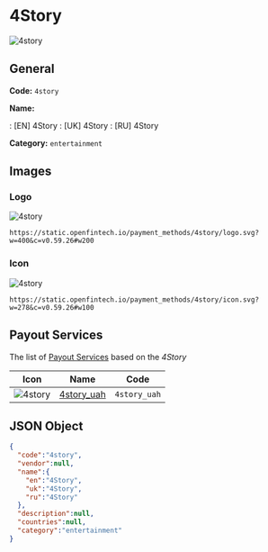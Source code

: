 
# 4Story 
![4story](https://static.openfintech.io/payment_methods/4story/logo.svg?w=400&c=v0.59.26#w200)  

## General 
**Code:** `4story` 
 
**Name:** 
 
:	[EN] 4Story 
:	[UK] 4Story 
:	[RU] 4Story 
 
**Category:** `entertainment` 
 

## Images 

### Logo 
![4story](https://static.openfintech.io/payment_methods/4story/logo.svg?w=400&c=v0.59.26#w200)  

```
https://static.openfintech.io/payment_methods/4story/logo.svg?w=400&c=v0.59.26#w200
```  

### Icon 
![4story](https://static.openfintech.io/payment_methods/4story/icon.svg?w=278&c=v0.59.26#w100)  

```
https://static.openfintech.io/payment_methods/4story/icon.svg?w=278&c=v0.59.26#w100
```  

## Payout Services 
 
The list of [Payout Services](/payout-services/) based on the _4Story_ 

|Icon|Name|Code| 
|:---:|:---:|:---:| 
|![4story](https://static.openfintech.io/payout_methods/4story/icon.png?w=278&c=v0.59.26#w40) |[4story_uah](/payout-services/4story_uah/)|`4story_uah`| 
 

## JSON Object 

```json
{
  "code":"4story",
  "vendor":null,
  "name":{
    "en":"4Story",
    "uk":"4Story",
    "ru":"4Story"
  },
  "description":null,
  "countries":null,
  "category":"entertainment"
}
```  
